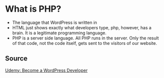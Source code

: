 # What is PHP?
- The language that WordPress is written in
- HTML just shows exactly what developers type, php, however, has a brain. It is a legitimate programming language.
- PHP is a server side language. All PHP runs in the server. Only the result of that code, not the code itself, gets sent to the visitors of our website. 

## Source 
[Udemy: Become a WordPress Developer](https://www.udemy.com/course/become-a-wordpress-developer-php-javascript/)